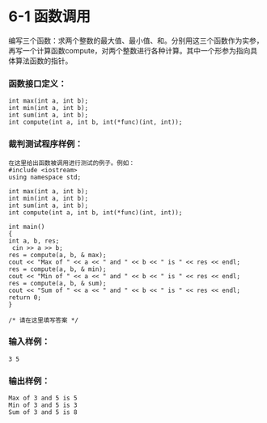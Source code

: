 # 6-1 函数调用
编写三个函数：求两个整数的最大值、最小值、和。分别用这三个函数作为实参，再写一个计算函数compute，对两个整数进行各种计算。其中一个形参为指向具体算法函数的指针。

### 函数接口定义：

    
    
    int max(int a, int b);
    int min(int a, int b);
    int sum(int a, int b);
    int compute(int a, int b, int(*func)(int, int));
    

### 裁判测试程序样例：

    
    
    在这里给出函数被调用进行测试的例子。例如：
    #include <iostream>
    using namespace std;
    
    int max(int a, int b);
    int min(int a, int b);
    int sum(int a, int b);
    int compute(int a, int b, int(*func)(int, int));
    
    int main()
    {
    int a, b, res;
     cin >> a >> b;
    res = compute(a, b, & max);
    cout << "Max of " << a << " and " << b << " is " << res << endl;
    res = compute(a, b, & min);
    cout << "Min of " << a << " and " << b << " is " << res << endl;
    res = compute(a, b, & sum);
    cout << "Sum of " << a << " and " << b << " is " << res << endl;
    return 0;
    }
    
    /* 请在这里填写答案 */
    

### 输入样例：

    
    
    3 5
    

### 输出样例：

    
    
    Max of 3 and 5 is 5
    Min of 3 and 5 is 3
    Sum of 3 and 5 is 8
    
    

